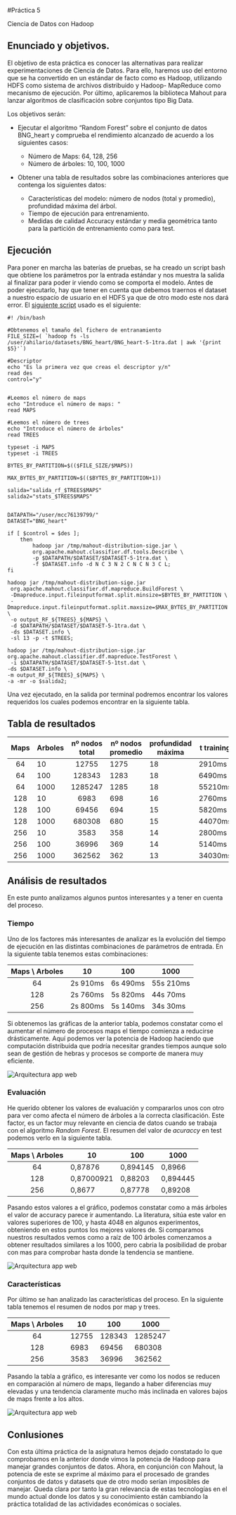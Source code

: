 #Práctica 5

Ciencia de Datos con Hadoop

## Enunciado y objetivos. 

El objetivo de esta práctica es conocer las alternativas para realizar experimentaciones de Ciencia de Datos. Para ello, haremos uso del entorno que se ha convertido en un estándar de facto como es Hadoop, utilizando HDFS como sistema de archivos distribuido y Hadoop- MapReduce como mecanismo de ejecución. Por último, aplicaremos la biblioteca Mahout para lanzar algoritmos de clasificación sobre conjuntos tipo Big Data.


Los objetivos serán:

	
- Ejecutar el algoritmo “Random Forest” sobre el conjunto de datos BNG_heart y comprueba el rendimiento alcanzado de acuerdo a los siguientes casos:

	- Número de Maps: 64, 128, 256
	- Número de árboles: 10, 100, 1000

- Obtener una tabla de resultados sobre las combinaciones anteriores que contenga los siguientes datos:

	- Características del modelo: número de nodos (total y promedio), profundidad máxima del árbol.	- Tiempo de ejecución para entrenamiento.	-  Medidas de calidad Accuracy estándar y media geométrica tanto para la partición de entrenamiento como para test.

## Ejecución 

Para poner en marcha las baterías de pruebas, se ha creado un script bash que obtiene los parámetros por la entrada estándar y nos muestra la salida al finalizar para poder ir viendo como se comporta el modelo. Antes de poder ejecutarlo, hay que tener en cuenta que debemos traernos el dataset a nuestro espacio de usuario en el HDFS ya que de otro modo este nos dará error.  El [siguiente script](https://github.com/joseangeldiazg/MII-CCServicios-Apps/blob/master/P5/script.sh) usado es el siguiente:

	#! /bin/bash
	
	#Obtenemos el tamaño del fichero de entranamiento
	FILE_SIZE=( `hadoop fs -ls /user/ahilario/datasets/BNG_heart/BNG_heart-5-1tra.dat | awk '{print $5}'`)
	
	#Descriptor
	echo "Es la primera vez que creas el descriptor y/n"
	read des
	control="y"
	
	
	#Leemos el número de maps
	echo "Introduce el número de maps: "
	read MAPS
	
	#Leemos el número de trees
	echo "Introduce el número de árboles"
	read TREES
	
	typeset -i MAPS
	typeset -i TREES
	
	BYTES_BY_PARTITION=$(($FILE_SIZE/$MAPS))
	
	MAX_BYTES_BY_PARTITION=$(($BYTES_BY_PARTITION+1))
	
	salida="salida_rf_$TREES$MAPS"
	salida2="stats_$TREES$MAPS"
	
	
	DATAPATH="/user/mcc76139799/"
	DATASET="BNG_heart"
	
	if [ $control = $des ];
		then
			hadoop jar /tmp/mahout-distribution-sige.jar \
	 		org.apache.mahout.classifier.df.tools.Describe \
	 		-p $DATAPATH/$DATASET/$DATASET-5-1tra.dat \
	 		-f $DATASET.info -d N C 3 N 2 C N C N 3 C L;
	fi
	
	hadoop jar /tmp/mahout-distribution-sige.jar
	 org.apache.mahout.classifier.df.mapreduce.BuildForest \
	 -Dmapreduce.input.fileinputformat.split.minsize=$BYTES_BY_PARTITION \
	 -Dmapreduce.input.fileinputformat.split.maxsize=$MAX_BYTES_BY_PARTITION \
	 -o output_RF_${TREES}_${MAPS} \
	 -d $DATAPATH/$DATASET/$DATASET-5-1tra.dat \
	 -ds $DATASET.info \
	 -sl 13 -p -t $TREES;
	
	hadoop jar /tmp/mahout-distribution-sige.jar org.apache.mahout.classifier.df.mapreduce.TestForest \
	 -i $DATAPATH/$DATASET/$DATASET-5-1tst.dat \
	-ds $DATASET.info \
	-m output_RF_${TREES}_${MAPS} \
	-a -mr -o $salida2;



Una vez ejecutado, en la salida por terminal podremos encontrar los valores requeridos los cuales podemos encontrar en la siguiente tabla. 

## Tabla de resultados


| Maps | Arboles | nº nodos total | nº nodos promedio | profundidad máxima | t training | Acc Train  | Media Train | Acc Test   | Media Test |
|:----:|---------|:--------------:|-------------------|--------------------|------------|------------|-------------|------------|------------|
| 64   | 10      | 12755          | 1275              | 18                 | 2910ms     | 0.87549564 | 0.87549564  | 0,87876    | 0,87776    |
| 64   | 100     | 128343         | 1283              | 18                 | 6490ms     | 0,8986458  | 0,8976458   | 0,894145   | 0,894145   |
| 64   | 1000    | 1285247        | 1285              | 18                 | 55210ms    | 0,907864   | 0,907864    | 0,8966     | 0,89422704 |
| 128  | 10      | 6983           | 698               | 16                 | 2760ms     | 0,870909   | 0,879001    | 0,87000921 | 0,87000921 |
| 128  | 100     | 69456          | 694               | 15                 | 5820ms     | 0,88203    | 0,88203     | 0,88203    | 0,87962005 |
| 128  | 1000    | 680308         | 680               | 15                 | 44070ms    | 0,897445   | 0,897445    | 0,894445   | 0,89214368 |
| 256  | 10      | 3583           | 358               | 14                 | 2800ms     | 0,8689     | 0,867975    | 0,8677     | 0,86554533 |
| 256  | 100     | 36996          | 369               | 14                 | 5140ms     | 0,87778    | 0.87702736  | 0,87778    | 0,87602736 |
| 256  | 1000    | 362562         | 362               | 13                 | 34030ms    | 0,89208    | 0.88797009  | 0,89208    | 0,88997009 |
	
	
## Análisis de resultados
	
En este punto analizamos algunos puntos interesantes y a tener en cuenta del proceso.

### Tiempo

Uno de los factores más interesantes de analizar es la evolución del tiempo de ejecución en las distintas combinaciones de parámetros de entrada. En la siguiente tabla tenemos estas combinaciones: 

| Maps \ Arboles | 10       | 100      | 1000      |
|:--------------:|----------|----------|-----------|
| 64             | 2s 910ms | 6s 490ms | 55s 210ms |
| 128            | 2s 760ms | 5s 820ms | 44s 70ms  |
| 256            | 2s 800ms | 5s 140ms | 34s 30ms  |


Si obtenemos las gráficas de la anterior tabla, podemos constatar como el aumentar el número de procesos maps el tiempo comienza a reducirse drásticamente. Aquí podemos ver la potencia de Hadoop haciendo que computación distribuida que podría necesitar grandes tiempos aunque solo sean de gestión de hebras y procesos se comporte de manera muy eficiente. 

![Arquitectura app web](./images/tiempo.png "Gráfico con el tiempo")


### Evaluación	

He querido obtener los valores de evaluación y compararlos unos con otro para ver como afecta el número de árboles a la correcta clasificación. Este factor, es un factor muy relevante en ciencia de datos cuando se trabaja con el algoritmo *Random Forest*. El resumen del valor de *acuraccy* en test podemos verlo en la siguiente tabla.

| Maps \ Arboles | 10         | 100      | 1000     |
|:--------------:|------------|----------|----------|
| 64             | 0,87876    | 0,894145 | 0,8966   |
| 128            | 0,87000921 | 0,88203  | 0,894445 |
| 256            | 0,8677     | 0,87778  | 0,89208  |

Pasando estos valores a el gráfico, podemos constatar como a más árboles el valor de accuracy parece ir aumentando. La literatura, sitúa este valor en valores superiores de 100, y hasta 4048 en algunos experimentos, obteniendo en estos puntos los mejores valores de. Si comparamos nuestros resultados vemos como a raíz de 100 árboles comenzamos a obtener resultados similares a los 1000, pero cabria la posibilidad de probar con mas para comprobar hasta donde la tendencia se mantiene.  

![Arquitectura app web](./images/car.png "Gráfico con el valor de Acc")

### Características

Por último se han analizado las características del proceso. En la siguiente tabla tenemos el resumen de nodos por map y trees. 

| Maps \ Arboles | 10    | 100    | 1000    |
|:--------------:|-------|--------|---------|
| 64             | 12755 | 128343 | 1285247 |
| 128            | 6983  | 69456  | 680308  |
| 256            | 3583  | 36996  | 362562  |



Pasando la tabla a gráfico, es interesante ver como los nodos se reducen en comparación al número de maps, llegando a haber diferencias muy elevadas y una tendencia claramente mucho más inclinada en valores bajos de maps frente a los altos.  

![Arquitectura app web](./images/eval.png "Gráfico con el número de nodos")

	
## Conlusiones		

Con esta última práctica de la asignatura hemos dejado constatado lo que comprobamos en la anterior donde vimos la potencia de Hadoop para manejar grandes conjuntos de datos. Ahora, en conjunción con Mahout, la potencia de este se exprime al máximo para el procesado de grandes conjuntos de datos y datasets que de otro modo serían imposibles de manejar. Queda clara por tanto la gran relevancia de estas tecnologías en el mundo actual donde los datos y su conocimiento están cambiando la práctica totalidad de las actividades económicas o sociales. 
